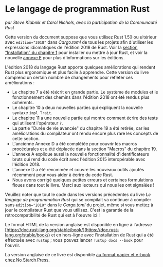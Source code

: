 <!--
# The Rust Programming Language
-->

# Le langage de programmation Rust

<!--
*by Steve Klabnik and Carol Nichols, with contributions from the Rust Community*
-->

*par Steve Klabnik et Carol Nichols, avec la participation de la Communauté
Rust*

<!--
This version of the text assumes you’re using Rust 1.50 or later with
`edition="2018"` in *Cargo.toml* of all projects to use Rust 2018 Edition
idioms. See the [“Installation” section of Chapter 1][install]<!-- ignore -- >
to install or update Rust, and see the new [Appendix E][editions]<!-- ignore
-- > for information on editions.
-->

Cette version du document suppose que vous utilisez Rust 1.50 ou ultérieur
avec `edition="2018"` dans *Cargo.toml* de tous les projets afin d'utiliser les
expressions idiomatiques de l'édition 2018 de Rust.
Voir la [section “Installation” du chapitre 1][install]<!-- ignore -->
pour installer ou mettre à jour Rust, et
voir la nouvelle [annexe E][editions]<!-- ignore --> pour plus d'informations
sur les éditions.

<!--
The 2018 Edition of the Rust language includes a number of improvements that
make Rust more ergonomic and easier to learn. This iteration of the book
contains a number of changes to reflect those improvements:
-->

L'édition 2018 du langage Rust apporte quelques améliorations qui rendent Rust
plus ergonomique et plus facile à apprendre. Cette version du livre comprend un
certain nombre de changements pour refléter ces améliorations :

<!--
- Chapter 7, “Managing Growing Projects with Packages, Crates, and Modules,”
  has been mostly rewritten. The module system and the way paths work in the
  2018 Edition were made more consistent.
- Chapter 10 has new sections titled “Traits as Parameters” and “Returning
  Types that Implement Traits” that explain the new `impl Trait` syntax.
- Chapter 11 has a new section titled “Using `Result<T, E>` in Tests” that
  shows how to write tests that use the `?` operator.
- The “Advanced Lifetimes” section in Chapter 19 was removed because compiler
  improvements have made the constructs in that section even rarer.
- The previous Appendix D, “Macros,” has been expanded to include procedural
  macros and was moved to the “Macros” section in Chapter 19.
- Appendix A, “Keywords,” also explains the new raw identifiers feature that
  enables code written in the 2015 Edition and the 2018 Edition to interoperate.
- Appendix D is now titled “Useful Development Tools” and covers recently
  released tools that help you write Rust code.
- We fixed a number of small errors and imprecise wording throughout the book.
  Thank you to the readers who reported them!
-->

- Le chapitre 7 a été réécrit en grande partie. Le système de modules et le
  fonctionnement des chemins dans l'édition 2018 ont été rendus plus cohérents.
- Le chapitre 10 a deux nouvelles parties qui expliquent la nouvelle syntaxe
  `impl Trait`.
- Le chapitre 11 a une nouvelle partie qui montre comment écrire des tests qui
  utilisent l'opérateur `?`.
- La partie "Durée de vie avancée" du chapitre 19 a été retirée, car les
  améliorations du compilateur ont rendu encore plus rare les concepts de cette
  section.
- L'ancienne Annexe D a été complétée pour couvrir les macros procédurales et a
  été déplacée dans la section "Macros" du chapitre 19.
- L'annexe A explique aussi la nouvelle fonctionnalité d'identificateurs bruts
  qui rend du code écrit avec l'édition 2015 interopérable avec l'édition 2018.
- L'annexe D a été renommée et couvre les nouveaux outils ajoutés récemment
  pour vous aider à écrire du code Rust.
- Nous avons corrigé quelques petites erreurs et certaines formulations floues
  dans tout le livre. Merci aux lecteurs qui nous les ont signalées !

<!--
Note that any code in earlier iterations of *The Rust Programming Language*
that compiled will continue to compile without `edition="2018"` in the
project’s *Cargo.toml*, even as you update the Rust compiler version you’re
using. That’s Rust’s backward compatibility guarantees at work!
-->

Veuillez noter que tout le code dans les versions précédentes du livre
*Le langage de programmation Rust* qui se compilait va continuer à compiler sans
`edition="2018"` dans le *Cargo.toml* du projet, même si vous mettez à jour le
compilateur Rust que vous utilisez. C'est la garantie de la rétrocompatibilité
de Rust qui est à l'œuvre ici !

<!--
The HTML format is available online at
[https://doc.rust-lang.org/stable/book/](https://doc.rust-lang.org/stable/book/)
and offline with installations of Rust made with `rustup`; run `rustup docs
--book` to open.
-->

Le format HTML de la version anglaise est disponible en ligne à l'adresse
[https://doc.rust-lang.org/stable/book/](https://doc.rust-lang.org/stable/book/)
et en hors-ligne avec l'installation de Rust qui a été effectuée avec `rustup` ;
vous pouvez lancer `rustup docs --book` pour l'ouvrir.

<!--
This text is available in [paperback and ebook format from No Starch
Press][nsprust].
-->

La version anglaise de ce livre est disponible
[au format papier et e-book chez No Starch Press][nsprust].

<!--
[install]: ch01-01-installation.html
[editions]: appendix-05-editions.html
[nsprust]: https://nostarch.com/rust
-->

[install]: ch01-01-installation.html
[editions]: appendix-05-editions.html
[nsprust]: https://nostarch.com/rust
